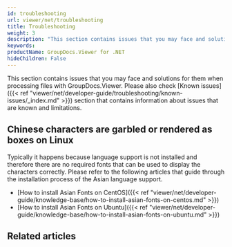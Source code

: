 ```yaml
---
id: troubleshooting
url: viewer/net/troubleshooting
title: Troubleshooting
weight: 3
description: "This section contains issues that you may face and solutions for them when processing files with GroupDocs.Viewer."
keywords: 
productName: GroupDocs.Viewer for .NET
hideChildren: False
---
```

This section contains issues that you may face and solutions for them when processing files with GroupDocs.Viewer. Please also check [Known issues]({{< ref "viewer/net/developer-guide/troubleshooting/known-issues/_index.md" >}}) section that contains information about issues that are known and limitations.

## Chinese characters are garbled or rendered as boxes on Linux

Typically it happens because language support is not installed and therefore there are no required fonts that can be used to display the characters correctly. Please refer to the following articles that guide through the installation process of the Asian language support.

* [How to install Asian Fonts on CentOS]({{< ref "viewer/net/developer-guide/knowledge-base/how-to-install-asian-fonts-on-centos.md" >}})
* [How to install Asian Fonts on Ubuntu]({{< ref "viewer/net/developer-guide/knowledge-base/how-to-install-asian-fonts-on-ubuntu.md" >}})

## Related articles
